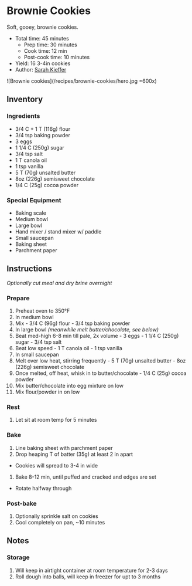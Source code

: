 # Brownie Cookies

Soft, gooey, brownie cookies.

- Total time: 45 minutes
  - Prep time: 30 minutes
  - Cook time: 12 min
  - Post-cook time: 10 minutes
- Yield: 16 3-4in cookies
- Author: [Sarah Kieffer](https://www.thevanillabeanblog.com/100-cookies/)

![Brownie cookies](/recipes/brownie-cookies/hero.jpg =600x)

## Inventory

### Ingredients

- 3/4 C + 1 T (116g) flour
- 3/4 tsp baking powder
- 3 eggs
- 1 1/4 C (250g) sugar
- 3/4 tsp salt
- 1 T canola oil
- 1 tsp vanilla
- 5 T (70g) unsalted butter
- 8oz (226g) semisweet chocolate
- 1/4 C (25g) cocoa powder

### Special Equipment

- Baking scale
- Medium bowl
- Large bowl
- Hand mixer / stand mixer w/ paddle
- Small saucepan
- Baking sheet
- Parchment paper

## Instructions

_Optionally cut meal and dry brine overnight_

### Prepare

1. Preheat oven to 350°F
1. In medium bowl
  1. Mix
    - 3/4 C (96g) flour
    - 3/4 tsp baking powder
1. In large bowl _(meanwhile melt butter/chocolate, see below)_
  1. Beat med-high 6-8 min till pale, 2x volume 
    - 3 eggs
    - 1 1/4 C (250g) sugar
    - 3/4 tsp salt
  1. Beat low speed
    - 1 T canola oil
    - 1 tsp vanilla
1. In small saucepan
  1. Melt over low heat, stirring frequently
    - 5 T (70g) unsalted butter
    - 8oz (226g) semisweet chocolate
  1. Once melted, off heat, whisk in to butter/chocolate
    - 1/4 C (25g) cocoa powder
1. Mix butter/chocolate into egg mixture on low
1. Mix flour/powder in on low

### Rest

1. Let sit at room temp for 5 minutes

### Bake

1. Line baking sheet with parchment paper
1. Drop heaping T of batter (35g) at least 2 in apart
  - Cookies will spread to 3-4 in wide
1. Bake 8-12 min, until puffed and cracked and edges are set
  -  Rotate halfway through

### Post-bake

1. Optionally sprinkle salt on cookies
1. Cool completely on pan, ~10 minutes

## Notes

### Storage

1. Will keep in airtight container at room temperature for 2-3 days
1. Roll dough into balls, will keep in freezer for upt to 3 months
